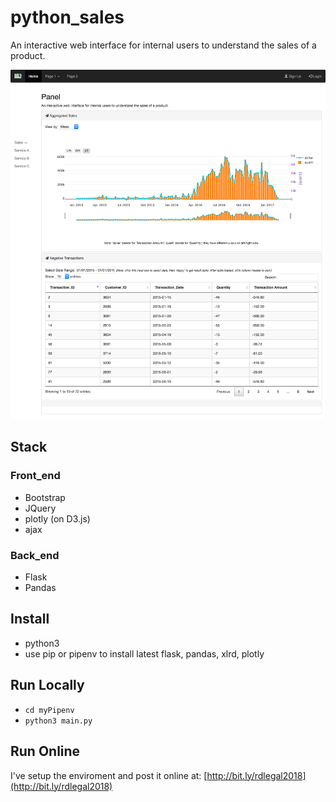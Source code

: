 # python_sales

An interactive web interface for internal users to understand the sales of a product.

![demo.png](demo.png)

## Stack
### Front_end
* Bootstrap
* JQuery
* plotly (on D3.js)
* ajax

### Back_end
* Flask
* Pandas

## Install
- python3
- use pip or pipenv to install latest flask, pandas, xlrd, plotly

## Run Locally
- `cd myPipenv`
- `python3 main.py`

## Run Online
I've setup the enviroment and post it online at: [http://bit.ly/rdlegal2018](http://bit.ly/rdlegal2018)


